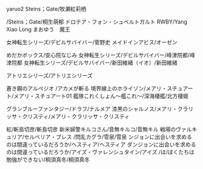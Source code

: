 yaruo2
Steins；Gate/牧瀬紅莉栖

/Steins；Gate/桐生萌郁
ドロテア・フォン・シュベルトガルト
RWBY/Yang Xiao Long
まおゆう　魔王

女神転生シリーズ/デビルサバイバー/菅野史
メイドインアビス/オーゼン

めだかボックス/安心院なじみ
女神転生シリーズ/デビルサバイバー/峰津院都/峰津院都
女神転生シリーズ/デビルサバイバー/新田維緒（イオ）/新田維緒

アトリエシリーズ/アトリエシリーズ

蒼き鋼のアルペジオ
/アカメが斬る
境界線上のホライゾン/メアリ・スチュアート/メアリ・スチュアート01
艦隊これくしょん～艦これ～/深海棲艦/北方棲姫

グランブルーファンタジー/ドラフ/ナルメア
漆黒のシャルノス/メアリ・クラリッサ・クリスティ/メアリ・クラリッサ・クリスティ

紅/斬島切彦/斬島切彦
新米婦警キルコさん/音無キルコ/音無キル
戦場のヴァルキュリア/セルベリア・ブレス
/閃乱カグラ/雪泉/雪泉
ンジョンに出会いを求めるのは間違っているだろうか/ヘスティア/ヘスティア
ダンジョンに出会いを求めるのは間違っているだろうか/アイズ・ヴァレンシュタイン/アイズ
/ほ/ぼくたちは勉強ができない/桐須真冬/桐須真冬




